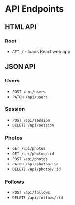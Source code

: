 # API Endpoints

## HTML API

### Root

- `GET /` - loads React web app

## JSON API

### Users

- `POST /api/users`
- `PATCH /api/users`

### Session

- `POST /api/session`
- `DELETE /api/session`

### Photos

- `GET /api/photos`
- `GET /api/photos/:id`
- `POST /api/photos`
- `PATCH /api/photos/:id`
- `DELETE /api/photos/:id`

### Follows

- `POST /api/follows`
- `DELETE /api/follows/:id`
